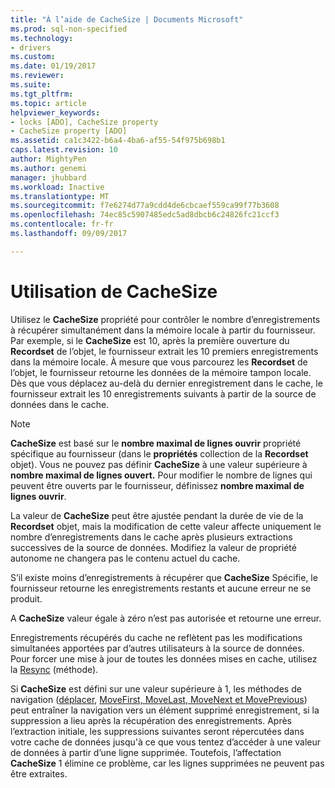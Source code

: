 ```yaml
---
title: "À l’aide de CacheSize | Documents Microsoft"
ms.prod: sql-non-specified
ms.technology:
- drivers
ms.custom: 
ms.date: 01/19/2017
ms.reviewer: 
ms.suite: 
ms.tgt_pltfrm: 
ms.topic: article
helpviewer_keywords:
- locks [ADO], CacheSize property
- CacheSize property [ADO]
ms.assetid: ca1c3422-b6a4-4ba6-af55-54f975b698b1
caps.latest.revision: 10
author: MightyPen
ms.author: genemi
manager: jhubbard
ms.workload: Inactive
ms.translationtype: MT
ms.sourcegitcommit: f7e6274d77a9cdd4de6cbcaef559ca99f77b3608
ms.openlocfilehash: 74ec85c5907485edc5ad8dbcb6c24826fc21ccf3
ms.contentlocale: fr-fr
ms.lasthandoff: 09/09/2017

---
```

# <a name="using-cachesize"></a>Utilisation de CacheSize
Utilisez le **CacheSize** propriété pour contrôler le nombre d’enregistrements à récupérer simultanément dans la mémoire locale à partir du fournisseur. Par exemple, si le **CacheSize** est 10, après la première ouverture du **Recordset** de l’objet, le fournisseur extrait les 10 premiers enregistrements dans la mémoire locale. À mesure que vous parcourez les **Recordset** de l’objet, le fournisseur retourne les données de la mémoire tampon locale. Dès que vous déplacez au-delà du dernier enregistrement dans le cache, le fournisseur extrait les 10 enregistrements suivants à partir de la source de données dans le cache.  
  
> [!NOTE]
>  **CacheSize** est basé sur le **nombre maximal de lignes ouvrir** propriété spécifique au fournisseur (dans le **propriétés** collection de la **Recordset** objet). Vous ne pouvez pas définir **CacheSize** à une valeur supérieure à **nombre maximal de lignes ouvert.** Pour modifier le nombre de lignes qui peuvent être ouverts par le fournisseur, définissez **nombre maximal de lignes ouvrir**.  
  
 La valeur de **CacheSize** peut être ajustée pendant la durée de vie de la **Recordset** objet, mais la modification de cette valeur affecte uniquement le nombre d’enregistrements dans le cache après plusieurs extractions successives de la source de données. Modifiez la valeur de propriété autonome ne changera pas le contenu actuel du cache.  
  
 S’il existe moins d’enregistrements à récupérer que **CacheSize** Spécifie, le fournisseur retourne les enregistrements restants et aucune erreur ne se produit.  
  
 A **CacheSize** valeur égale à zéro n’est pas autorisée et retourne une erreur.  
  
 Enregistrements récupérés du cache ne reflètent pas les modifications simultanées apportées par d’autres utilisateurs à la source de données. Pour forcer une mise à jour de toutes les données mises en cache, utilisez la [Resync](../../../ado/reference/ado-api/resync-method.md) (méthode).  
  
 Si **CacheSize** est défini sur une valeur supérieure à 1, les méthodes de navigation ([déplacer](../../../ado/reference/ado-api/move-method-ado.md), [MoveFirst, MoveLast, MoveNext et MovePrevious](../../../ado/reference/ado-api/movefirst-movelast-movenext-and-moveprevious-methods-ado.md)) peut entraîner la navigation vers un élément supprimé enregistrement, si la suppression a lieu après la récupération des enregistrements. Après l’extraction initiale, les suppressions suivantes seront répercutées dans votre cache de données jusqu'à ce que vous tentez d’accéder à une valeur de données à partir d’une ligne supprimée. Toutefois, l’affectation **CacheSize** 1 élimine ce problème, car les lignes supprimées ne peuvent pas être extraites.

